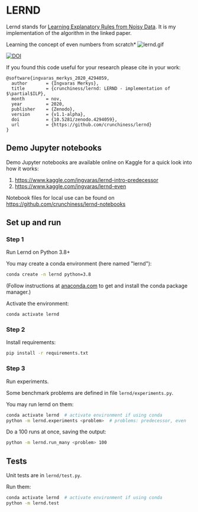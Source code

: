 # LERND

Lernd stands for [Learning Explanatory Rules from Noisy Data](https://arxiv.org/abs/1711.04574).
It is my implementation of the algorithm in the linked paper.

Learning the concept of even numbers from scratch*
![lernd.gif](https://ingvaras.com/images/lernd.gif)

[![DOI](https://zenodo.org/badge/164451486.svg)](https://zenodo.org/badge/latestdoi/164451486)

If you found this code useful for your research please cite in your work:
```
@software{ingvaras_merkys_2020_4294059,
  author       = {Ingvaras Merkys},
  title        = {crunchiness/lernd: LERND - implementation of $\partial$ILP},
  month        = nov,
  year         = 2020,
  publisher    = {Zenodo},
  version      = {v1.1-alpha},
  doi          = {10.5281/zenodo.4294059},
  url          = {https://github.com/crunchiness/lernd}
}
```

## Demo Jupyter notebooks
Demo Jupyter notebooks are available online on Kaggle for a quick look into how it works:
1. https://www.kaggle.com/ingvaras/lernd-intro-predecessor
2. https://www.kaggle.com/ingvaras/lernd-even

Notebook files for local use can be found on https://github.com/crunchiness/lernd-notebooks

## Set up and run

### Step 1
Run Lernd on Python 3.8+

You may create a conda environment (here named "lernd"):
```bash
conda create -n lernd python=3.8
```

(Follow instructions at [anaconda.com](https://www.anaconda.com) to get and install the conda package manager.)


Activate the environment:
```bash
conda activate lernd
```

### Step 2
Install requirements:
```bash
pip install -r requirements.txt
```

### Step 3
Run experiments.

Some benchmark problems are defined in file `lernd/experiments.py`.

You may run lernd on them:
```bash
conda activate lernd  # activate environment if using conda
python -m lernd.experiments <problem>  # problems: predecessor, even 
```

Do a 100 runs at once, saving the output:
```bash
python -m lernd.run_many <problem> 100
```


## Tests

Unit tests are in `lernd/test.py`. 

Run them:
```bash
conda activate lernd  # activate environment if using conda
python -m lernd.test
```

